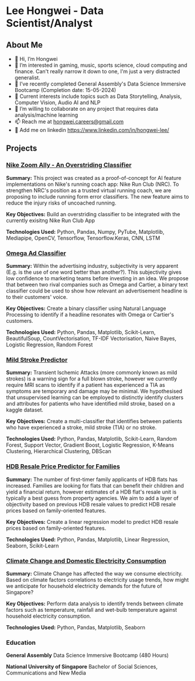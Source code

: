 # Lee Hongwei - Data Scientist/Analyst

## About Me
- 👋 Hi, I’m Hongwei
- 👀 I’m interested in gaming, music, sports science, cloud computing and finance. Can't really narrow it down to one, I'm just a very distracted generalist.
- 🌱 I’ve recently completed General Assembly's Data Science Immersive Bootcamp (Completion date: 15-05-2024)
- 🔎 Current interests include topics such as Data Storytelling, Analysis, Computer Vision, Audio AI and NLP
- 💞️ I’m willing to collaborate on any project that requires data analysis/machine learning
- 📫 Reach me at hongwei.careers@gmail.com
- 💬 Add me on linkedin https://www.linkedin.com/in/hongwei-lee/

## Projects
### [Nike Zoom Ally - An Overstriding Classifier](https://github.com/hongweileeee/ds_portfolio/tree/main/GA_capstone_Overstride_Classifier)
**Summary:** This project was created as a proof-of-concept for AI feature implementations on Nike's running coach app: Nike Run Club (NRC). To strengthen NRC's position as a trusted virtual running coach, we are proposing to include running form error classifiers. The new feature aims to reduce the injury risks of uncoached running. 

**Key Objectives:** Build an overstriding classifier to be integrated with the currently exisitng Nike Run Club App

**Technologies Used:** Python, Pandas, Numpy, PyTube, Matplotlib, Mediapipe, OpenCV, Tensorflow, Tensorflow.Keras, CNN, LSTM

### [Omega Ad Classifier](https://github.com/hongweileeee/ds_portfolio/tree/main/GA_Project-4_Mild_Stroke_Prediction)
**Summary:** Within the advertising industry, subjectivity is very apparent (E.g. is the use of one word better than another?). This subjectivity gives low confidence to marketing teams before investing in an idea. We propose that between two rival companies such as Omega and Cartier, a binary text classifier could be used to show how relevant an advertisement headline is to their customers' voice.

**Key Objectives:** Create a binary classifier using Natural Language Processing to identify if a headline resonates with Omega or Cartier's customers.

**Technologies Used:** Python, Pandas, Matplotlib, Scikit-Learn, BeautifulSoup, CountVectorisation, TF-IDF Vectorisation, Naive Bayes, Logistic Regression, Random Forest

### [Mild Stroke Predictor](https://github.com/hongweileeee/ds_portfolio/tree/main/GA_Project-3_Omega_Ad_Classifier)
**Summary:** Transient Ischemic Attacks (more commonly known as mild strokes) is a warning sign for a full blown stroke, however we currently require MRI scans to identify if a patient has experienced a TIA as symptoms are temporary and damage may be minimal. We hypothesised that unsupervised learning can be employed to distinctly identify clusters and attributes for patients who have identified mild stroke, based on a kaggle dataset.

**Key Objectives:** Create a multi-classifier that identifies between patients who have experienced a stroke, mild stroke (TIA) or no stroke.

**Technologies Used:** Python, Pandas, Matplotlib, Scikit-Learn, Random Forest, Support Vector, Gradient Boost, Logistic Regression, K-Means Clustering, Hierarchical Clustering, DBScan

### [HDB Resale Price Predictor for Families](https://github.com/hongweileeee/ds_portfolio/tree/main/GA_Project-2_HDB_Resale_Price_Prediction)
**Summary:** The number of first-timer family applicants of HDB flats has increased. Families are looking for flats that can benefit their children and yield a financial return, however estimates of a HDB flat's resale unit is typically a best guess from property agencies. We aim to add a layer of objectivity based on previous HDB resale values to predict HDB resale prices based on family-oriented features.

**Key Objectives:** Create a linear regression model to predict HDB resale prices based on family-oriented features.

**Technologies Used:** Python, Pandas, Matplotlib, Linear Regression, Seaborn, Scikit-Learn

### [Climate Change and Domestic Electricity Consumption](https://github.com/hongweileeee/ds_portfolio/tree/main/GA_Project-1_Climate_Change_%26_Electricity)
**Summary:** Climate Change has affected the way we consume electricity. Based on climate factors correlations to electricity usage trends, how might we anticipate for household electricity demands for the future of Singapore?

**Key Objectives:** Perform data analysis to identify trends between climate factors such as temperature, rainfall and wet-bulb temperature against household electricity consumption.

**Technologies Used:** Python, Pandas, Matplotlib, Seaborn

### Education

**General Assembly**
Data Science Immersive Bootcamp (480 Hours)

**National University of Singapore**
Bachelor of Social Sciences, Communications and New Media
